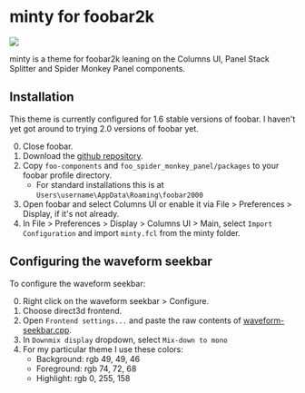 # minty for foobar2k

![](https://preview.redd.it/nqy74ohzr1o91.png?width=1920&format=png&auto=webp&s=d0040b52e8d4ce18da521f47a6d74c676209e334)

minty is a theme for foobar2k leaning on the Columns UI, Panel Stack Splitter and Spider Monkey Panel components.

## Installation

This theme is currently configured for 1.6 stable versions of foobar. I haven't yet got around to trying 2.0 versions of foobar yet.

0. Close foobar.
1. Download the [github repository](https://github.com/okivs/minty-foobar/archive/refs/heads/main.zip).
2. Copy `foo-components` and `foo_spider_monkey_panel/packages` to your foobar profile directory.
    - For standard installations this is at `Users\username\AppData\Roaming\foobar2000`
3. Open foobar and select Columns UI or enable it via File > Preferences > Display, if it's not already.
4. In File > Preferences > Display > Columns UI > Main, select `Import Configuration` and import `minty.fcl` from the minty folder.

## Configuring the waveform seekbar

To configure the waveform seekbar:

0. Right click on the waveform seekbar > Configure.
1. Choose direct3d frontend.
2. Open `Frontend settings...` and paste the raw contents of [waveform-seekbar.cpp](https://github.com/okivs/minty-foobar/blob/main/minty/waveform-seekbar.cpp).
3. In `Downmix display` dropdown, select `Mix-down to mono`
4. For my particular theme I use these colors:
    - Background: rgb 49, 49, 46
    - Foreground: rgb 74, 72, 68
    - Highlight: rgb 0, 255, 158

